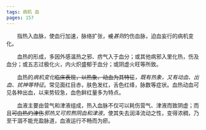 ```yaml
---
tags: 病机 血
pages: 157
---
```

&emsp;&emsp;指热入血脉，使血行加速，脉络扩张，~~或~~<dfn>甚则</dfn>灼伤血脉，迫血妄行的病机变化。

&emsp;&emsp;血热的形成，多因外感温热之邪、疠气入于血分；或其他病邪入里化热，伤及血分；或五志过极化火，内火炽盛郁于血分；或阴虚火旺等所致。

&emsp;&emsp;血热的<dfn>病机变化</dfn>~~临床表现，以热象、动血为其特征~~<dfn>，既有热象，又有动血、出血、扰神等特征</dfn>。常见面红目赤，肤色发红，舌色红绛，脉数等症状。血热动血可见各种出血，以来势较急，血色鲜红量多为特点。

&emsp;&emsp;血液主要由营气和津液组成，热入血脉不仅可以耗伤营气、津液而致阴虚；而且~~可由热灼津伤~~<dfn>邪热又可煎熬阴血和津液</dfn>，使其失去润泽流动之性，变得浓稠，乃至干涸不能充盈脉道，血液运行不畅而为瘀。
